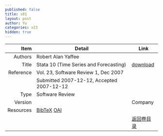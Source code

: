 ```yaml
---
published: false
title: s01
layout: post
author: Yu
categories: v23
hidden: true
---
```


| Item | Detail | Link |
|---:|---|---|
| Authors | Robert Alan Yaffee| |
| Title |Stata 10 (Time Series and Forecasting) | [download](http://www.jstatsoft.org//v23/s01/paper) |
| Reference |Vol. 23, Software Review 1, Dec 2007 | |
| | Submitted 2007-12-12, Accepted 2007-12-12| | 
| Type | Software Review| |
| Version || Company || Paper | Stata 10 (Time Series and Forecasting)  (application/pdf, 408.3 KB)| [download](http://www.jstatsoft.org//v23/s01/paper) |
| Resources | [BibTeX](http://www.jstatsoft.org//v23/s01/bibtex) [OAI](http://www.jstatsoft.org//oai?verb=GetRecord&identifier=oai.jstatsoft/v23/s01&prefix=oai_dc)| |
| |  | [返回卷目录]({{site.baseurl}}/volume/v23.html) |